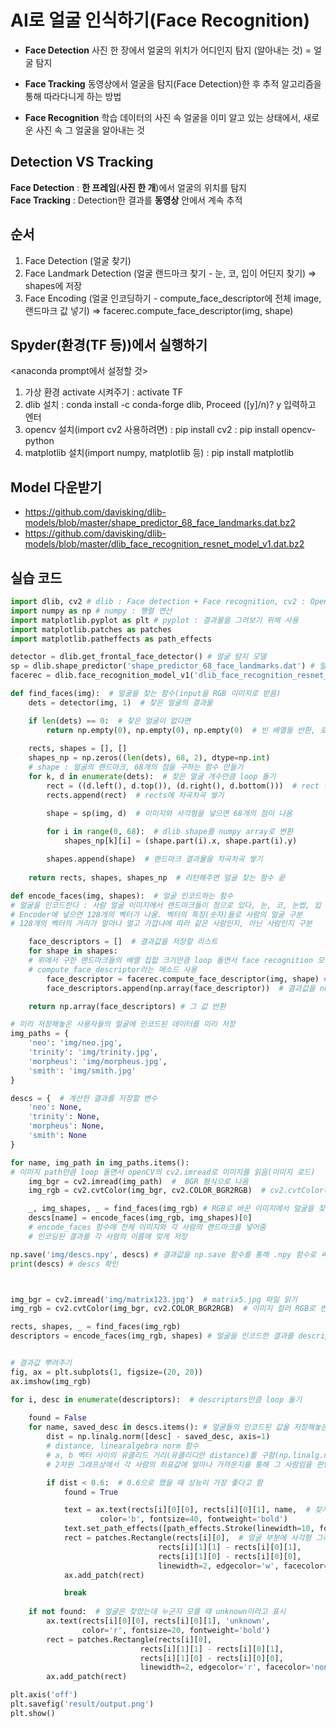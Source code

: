
# AI로 얼굴 인식하기(Face Recognition)

* **Face Detection**
사진 한 장에서 얼굴의 위치가 어디인지 탐지 (알아내는 것)  = 얼굴 탐지

* **Face Tracking**
동영상에서 얼굴을 탐지(Face Detection)한 후 추적 알고리즘을 통해 따라다니게 하는 방법

* **Face Recognition**
학습 데이터의 사진 속 얼굴을 이미 알고 있는 상태에서, 새로운 사진 속 그 얼굴을 알아내는 것

Detection VS Tracking
---
**Face Detection** : **한 프레임**(**사진 한 개**)에서 얼굴의 위치를 탐지  
**Face Tracking** : Detection한 결과를 **동영상** 안에서 계속 추적

## 순서
1. Face Detection (얼굴 찾기)
2. Face Landmark Detection (얼굴 랜드마크 찾기 - 눈, 코, 입이 어딘지 찾기) 
    => shapes에 저장
3. Face Encoding (얼굴 인코딩하기 - compute_face_descriptor에 전체 image, 랜드마크 값 넣기) 
    => facerec.compute_face_descriptor(img, shape)

## Spyder(환경(TF 등))에서 실행하기
<anaconda prompt에서 설정할 것>
1. 가상 환경 activate 시켜주기 : activate TF
2. dlib 설치 : conda install -c conda-forge dlib, Proceed ([y]/n)? y 입력하고 엔터
3. opencv 설치(import cv2 사용하려면) : pip install cv2 : pip install opencv-python
4. matplotlib 설치(import numpy, matplotlib 등) : pip install matplotlib

## Model 다운받기
* https://github.com/davisking/dlib-models/blob/master/shape_predictor_68_face_landmarks.dat.bz2
* https://github.com/davisking/dlib-models/blob/master/dlib_face_recognition_resnet_model_v1.dat.bz2


## 실습 코드
``` python
import dlib, cv2 # dlib : Face detection + Face recognition, cv2 : OpenCV : 이미지 작업
import numpy as np # numpy : 행렬 연산
import matplotlib.pyplot as plt # pyplot : 결과물을 그려보기 위해 사용
import matplotlib.patches as patches
import matplotlib.patheffects as path_effects

detector = dlib.get_frontal_face_detector() # 얼굴 탐지 모델
sp = dlib.shape_predictor('shape_predictor_68_face_landmarks.dat') # 얼굴 랜드마크 탐지 모델
facerec = dlib.face_recognition_model_v1('dlib_face_recognition_resnet_model_v1.dat') # 얼굴 인식 모델

def find_faces(img):  # 얼굴을 찾는 함수(input을 RGB 이미지로 받음)
    dets = detector(img, 1)  # 찾은 얼굴의 결과물

    if len(dets) == 0:  # 찾은 얼굴이 없다면
        return np.empty(0), np.empty(0), np.empty(0)  # 빈 배열들 반환, 로직 끝
    
    rects, shapes = [], []
    shapes_np = np.zeros((len(dets), 68, 2), dtype=np.int)  
    # shape : 얼굴의 랜드마크, 68개의 점을 구하는 함수 만들기
    for k, d in enumerate(dets):  # 찾은 얼굴 개수만큼 loop 돌기
        rect = ((d.left(), d.top()), (d.right(), d.bottom()))  # rect 변수에 얼굴(사각형 박스)의 왼쪽, 위, 오른쪽, 아래 좌표 넣기
        rects.append(rect)  # rects에 차곡차곡 쌓기

        shape = sp(img, d)  # 이미지와 사각형을 넣으면 68개의 점이 나옴
        
        for i in range(0, 68):  # dlib shape를 numpy array로 변환
            shapes_np[k][i] = (shape.part(i).x, shape.part(i).y)

        shapes.append(shape)  # 랜드마크 결과물을 차곡차곡 쌓기
        
    return rects, shapes, shapes_np  # 리턴해주면 얼굴 찾는 함수 끝

def encode_faces(img, shapes):  # 얼굴 인코드하는 함수
# 얼굴을 인코드한다 : 사람 얼굴 이미지에서 랜드마크들이 점으로 있다, 눈, 코, 눈썹, 입 턱 등등의 랜드마크 정보를
# Encoder에 넣으면 128개의 벡터가 나옴. 벡터의 특징(숫자)들로 사람의 얼굴 구분
# 128개의 벡터의 거리가 얼마나 멀고 가깝냐에 따라 같은 사람인지, 아닌 사람인지 구분

    face_descriptors = []  # 결과값을 저장할 리스트
    for shape in shapes:  
    # 위에서 구한 랜드마크들의 배열 집합 크기만큼 loop 돌면서 face recognition 모델 돌림
    # compute_face_descriptor라는 메소드 사용
        face_descriptor = facerec.compute_face_descriptor(img, shape) # 이미지와 랜드마크 사용
        face_descriptors.append(np.array(face_descriptor))  # 결과값을 numpyarray로 바꿔서 차곡차곡 쌓기

    return np.array(face_descriptors) # 그 값 반환

# 미리 저장해놓은 사용자들의 얼굴에 인코드된 데이터를 미리 저장 
img_paths = {
    'neo': 'img/neo.jpg',
    'trinity': 'img/trinity.jpg',
    'morpheus': 'img/morpheus.jpg',
    'smith': 'img/smith.jpg'
}

descs = {  # 계산한 결과를 저장할 변수
    'neo': None,
    'trinity': None,
    'morpheus': None,
    'smith': None
}

for name, img_path in img_paths.items():  
# 이미지 path만큼 loop 돌면서 openCV의 cv2.imread로 이미지를 읽음(이미지 로드)
    img_bgr = cv2.imread(img_path)  #  BGR 형식으로 나옴
    img_rgb = cv2.cvtColor(img_bgr, cv2.COLOR_BGR2RGB)  # cv2.cvtColor() : 컬러 체계를 바꿈 => BGR을 RGB로 바꿈

    _, img_shapes, _ = find_faces(img_rgb) # RGB로 바꾼 이미지에서 얼굴을 찾아서 shape들을 받아옴(랜드마크)
    descs[name] = encode_faces(img_rgb, img_shapes)[0] 
    # encode_faces 함수에 전체 이미지와 각 사람의 랜드마크를 넣어줌
    # 인코딩된 결과를 각 사람의 이름에 맞게 저장

np.save('img/descs.npy', descs) # 결과값을 np.save 함수를 통해 .npy 함수로 써줌
print(descs) # descs 확인



img_bgr = cv2.imread('img/matrix123.jpg')  # matrix5.jpg 파일 읽기 
img_rgb = cv2.cvtColor(img_bgr, cv2.COLOR_BGR2RGB)  # 이미지 컬러 RGB로 변환

rects, shapes, _ = find_faces(img_rgb)
descriptors = encode_faces(img_rgb, shapes) # 얼굴을 인코드한 결과를 descriptors로 받아옴


# 결과값 뿌려주기
fig, ax = plt.subplots(1, figsize=(20, 20))
ax.imshow(img_rgb)

for i, desc in enumerate(descriptors):  # descriptors만큼 loop 돌기
    
    found = False
    for name, saved_desc in descs.items(): # 얼굴들의 인코드된 값을 저장해놓은 descs
        dist = np.linalg.norm([desc] - saved_desc, axis=1)
        # distance, linearalgebra norm 함수
        # a, b 벡터 사이의 유클리드 거리(유클리디안 distance)를 구함(np.linalg.norm(a-b))
        # 2차원 그래프상에서 각 사람의 좌표값에 얼마나 가까운지를 통해 그 사람임을 판단

        if dist < 0.6:  # 0.6으로 했을 때 성능이 가장 좋다고 함
            found = True

            text = ax.text(rects[i][0][0], rects[i][0][1], name,  # 찾게 되면 그 사람의 name을 쓰기
                    color='b', fontsize=40, fontweight='bold')
            text.set_path_effects([path_effects.Stroke(linewidth=10, foreground='white'), path_effects.Normal()])
            rect = patches.Rectangle(rects[i][0],  # 얼굴 부분에 사각형 그리기
                                 rects[i][1][1] - rects[i][0][1],
                                 rects[i][1][0] - rects[i][0][0],
                                 linewidth=2, edgecolor='w', facecolor='none')
            ax.add_patch(rect)

            break
    
    if not found:  # 얼굴은 찾았는데 누군지 모를 때 unknown이라고 표시
        ax.text(rects[i][0][0], rects[i][0][1], 'unknown',
                color='r', fontsize=20, fontweight='bold')
        rect = patches.Rectangle(rects[i][0],
                             rects[i][1][1] - rects[i][0][1],
                             rects[i][1][0] - rects[i][0][0],
                             linewidth=2, edgecolor='r', facecolor='none')
        ax.add_patch(rect)

plt.axis('off')
plt.savefig('result/output.png')
plt.show()

```

